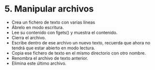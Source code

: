 # 5. Manipular archivos
- Crea un fichero de texto con varias líneas
- Ábrelo en modo escritura.
- Lee su contenido con fgets() y muestra el contenido.
- Cierra el archivo.
- Escribe dentro de ese archivo un nuevo texto, recuerda que ahora no tendrá que estar abierto en modo lectura.
- Copia ese fichero de texto en el mismo directorio con otro nombre.
- Renombra el archivo de texto anterior.
- Elimina este último archivo.
